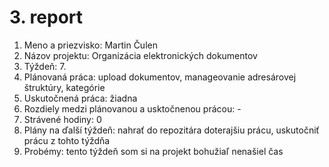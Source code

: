 # 3. report
1. Meno a priezvisko: Martin Čulen
2. Názov projektu: Organizácia elektronických dokumentov
3. Týždeň: 7.
4. Plánovaná práca: upload dokumentov, manageovanie adresárovej štruktúry, kategórie
5. Uskutočnená práca: žiadna
6. Rozdiely medzi plánovanou a usktočnenou prácou: -
7. Strávené hodiny: 0
8. Plány na ďalší týždeň: nahrať do repozitára doterajšiu prácu, uskutočniť prácu z tohto týždňa
9. Probémy: tento týždeň som si na projekt bohužiaľ nenašiel čas
